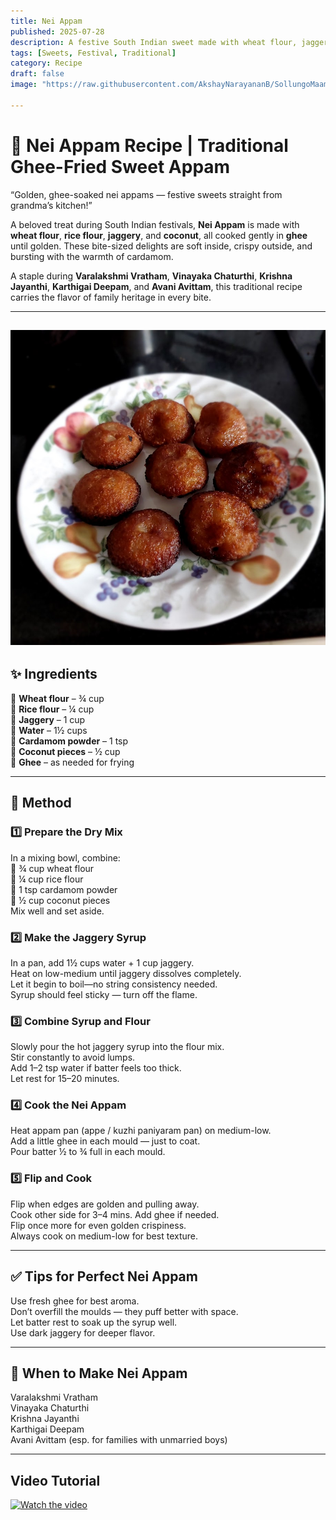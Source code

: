 ```yaml
---
title: Nei Appam  
published: 2025-07-28  
description: A festive South Indian sweet made with wheat flour, jaggery, coconut, and ghee. Soft inside, crisp outside — a timeless treat for special occasions.  
tags: [Sweets, Festival, Traditional]  
category: Recipe  
draft: false  
image: "https://raw.githubusercontent.com/AkshayNarayananB/SollungoMaami/master/images/nei appam.jpg"
  
---
```


# 🍯 Nei Appam Recipe | Traditional Ghee-Fried Sweet Appam

“Golden, ghee-soaked nei appams — festive sweets straight from grandma’s kitchen!”

A beloved treat during South Indian festivals, **Nei Appam** is made with **wheat flour**, **rice flour**, **jaggery**, and **coconut**, all cooked gently in **ghee** until golden. These bite-sized delights are soft inside, crispy outside, and bursting with the warmth of cardamom.

A staple during **Varalakshmi Vratham**, **Vinayaka Chaturthi**, **Krishna Jayanthi**, **Karthigai Deepam**, and **Avani Avittam**, this traditional recipe carries the flavor of family heritage in every bite.

---
![nei appam](https://raw.githubusercontent.com/AkshayNarayananB/SollungoMaami/master/images/nei%20appam.jpg)
---
## ✨ Ingredients

🔸 **Wheat flour** – ¾ cup  
🔸 **Rice flour** – ¼ cup  
🔸 **Jaggery** – 1 cup  
🔸 **Water** – 1½ cups  
🔸 **Cardamom powder** – 1 tsp  
🔸 **Coconut pieces** – ½ cup  
🔸 **Ghee** – as needed for frying  

---

## 🥣 Method

### 1️⃣ Prepare the Dry Mix  
 In a mixing bowl, combine:  
🔹 ¾ cup wheat flour  
🔹 ¼ cup rice flour  
🔹 1 tsp cardamom powder  
🔹 ½ cup coconut pieces  
 Mix well and set aside.

### 2️⃣ Make the Jaggery Syrup  
 In a pan, add 1½ cups water + 1 cup jaggery.  
 Heat on low-medium until jaggery dissolves completely.  
 Let it begin to boil—no string consistency needed.  
 Syrup should feel sticky — turn off the flame.

### 3️⃣ Combine Syrup and Flour  
 Slowly pour the hot jaggery syrup into the flour mix.  
 Stir constantly to avoid lumps.  
 Add 1–2 tsp water if batter feels too thick.  
 Let rest for 15–20 minutes.

### 4️⃣ Cook the Nei Appam  
 Heat appam pan (appe / kuzhi paniyaram pan) on medium-low.  
 Add a little ghee in each mould — just to coat.  
 Pour batter ½ to ¾ full in each mould.

### 5️⃣ Flip and Cook  
 Flip when edges are golden and pulling away.  
 Cook other side for 3–4 mins. Add ghee if needed.  
 Flip once more for even golden crispiness.  
 Always cook on medium-low for best texture.

---

## ✅ Tips for Perfect Nei Appam

 Use fresh ghee for best aroma.  
 Don’t overfill the moulds — they puff better with space.  
 Let batter rest to soak up the syrup well.  
 Use dark jaggery for deeper flavor.

---

## 🎉 When to Make Nei Appam

 Varalakshmi Vratham  
 Vinayaka Chaturthi  
 Krishna Jayanthi  
 Karthigai Deepam  
 Avani Avittam (esp. for families with unmarried boys)

---

## Video Tutorial

[![Watch the video](https://img.youtube.com/vi/_sq2Qp8OM5Y/0.jpg)](https://youtu.be/q--UX1pj-rE?si=Kg1o1_MGumtWf7KQ)

